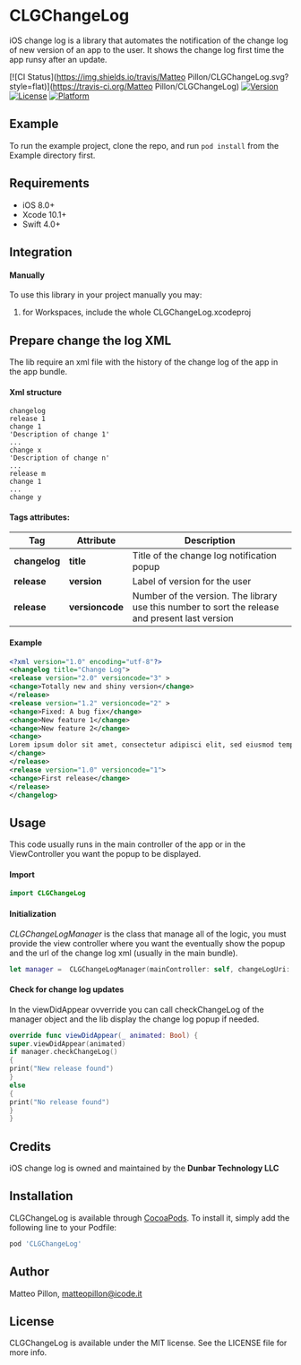# CLGChangeLog
iOS change log is a library that automates the notification of the change log of new version of an app to the user. It shows the change log first time the app runsy after an update.

[![CI Status](https://img.shields.io/travis/Matteo Pillon/CLGChangeLog.svg?style=flat)](https://travis-ci.org/Matteo Pillon/CLGChangeLog)
[![Version](https://img.shields.io/cocoapods/v/CLGChangeLog.svg?style=flat)](https://cocoapods.org/pods/CLGChangeLog)
[![License](https://img.shields.io/cocoapods/l/CLGChangeLog.svg?style=flat)](https://cocoapods.org/pods/CLGChangeLog)
[![Platform](https://img.shields.io/cocoapods/p/CLGChangeLog.svg?style=flat)](https://cocoapods.org/pods/CLGChangeLog)

## Example

To run the example project, clone the repo, and run `pod install` from the Example directory first.

## Requirements
-   iOS 8.0+ 
-   Xcode 10.1+
-   Swift 4.0+

## Integration
#### **Manually**
To use this library in your project manually you may:
1.  for Workspaces, include the whole CLGChangeLog.xcodeproj

## Prepare change the log XML

The lib require an xml file with the history of the change log of the app in the app bundle.

#### **Xml structure**
```
changelog
release 1
change 1
'Description of change 1'
...           
change x
'Description of change n'
...
release m
change 1
...
change y
```
#### **Tags attributes:**
| Tag | Attribute  | Description  |
|--|--| -- |
| **changelog**| **title** | Title of the change log notification popup|
| **release**| **version** | Label of version for the user |
| **release**| **versioncode** | Number of the version. The library use this number to sort the release and present last version|

#### **Example**
```xml
<?xml version="1.0" encoding="utf-8"?>
<changelog title="Change Log">
<release version="2.0" versioncode="3" >
<change>Totally new and shiny version</change>
</release>
<release version="1.2" versioncode="2" >
<change>Fixed: A bug fix</change>
<change>New feature 1</change>
<change>New feature 2</change>
<change>
Lorem ipsum dolor sit amet, consectetur adipisci elit, sed eiusmod tempor incidunt ut labore et dolore magna aliqua. Ut enim ad minim veniam, quis nostrum exercitationem ullam corporis suscipit laboriosam, nisi ut aliquid ex ea commodi consequatur.                         
</change>
</release>
<release version="1.0" versioncode="1">
<change>First release</change>
</release>
</changelog>
```

## Usage

This code usually runs in the main controller of the app or in the ViewController you want the popup to be displayed.
#### Import
```swift
import CLGChangeLog
```
#### Initialization
*CLGChangeLogManager* is the class that manage all of the logic, you must provide the view controller where you want the eventually show the popup
and the url of the change log xml (usually in the main bundle). 
```swift
let manager =  CLGChangeLogManager(mainController: self, changeLogUri: Bundle.main.url(forResource: "changelog", withExtension: "xml")!))
```
#### Check for change log updates
In the viewDidAppear ovverride you can call checkChangeLog of the manager object and the lib display the change log popup if needed.
```swift
override func viewDidAppear(_ animated: Bool) {
super.viewDidAppear(animated)
if manager.checkChangeLog()
{
print("New release found")
}
else
{
print("No release found")
}
}
```

## Credits

iOS change log is owned and maintained by the  **Dunbar Technology LLC**
<!--stackedit_data:
eyJoaXN0b3J5IjpbMjQ0NjAwMjNdfQ==
-->

## Installation

CLGChangeLog is available through [CocoaPods](https://cocoapods.org). To install
it, simply add the following line to your Podfile:

```ruby
pod 'CLGChangeLog'
```

## Author

Matteo Pillon, matteopillon@icode.it

## License

CLGChangeLog is available under the MIT license. See the LICENSE file for more info.
